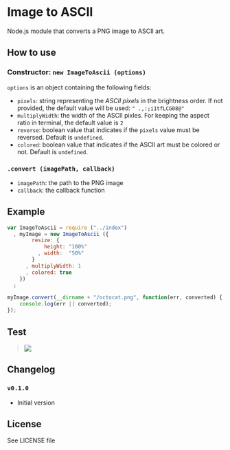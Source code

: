 Image to ASCII
==============

Node.js module that converts a PNG image to ASCII art.

## How to use

### Constructor: `new ImageToAscii (options)`
`options` is an object containing the following fields:
 - `pixels`: string representing the *ASCII pixels* in the brightness order. If not provided, the default value will be used: `" .,:;i1tfLCG08@"`
 - `multiplyWidth`: the width of the ASCII pixles. For keeping the aspect ratio in terminal, the default value is `2`
 - `reverse`: boolean value that indicates if the `pixels` value must be reversed. Default is `undefined`.
 - `colored`: boolean value that indicates if the ASCII art must be colored or not. Default is `undefined`.

### `.convert (imagePath, callback)`
 - `imagePath`: the path to the PNG image
 - `callback`: the callback function

## Example

```js
var ImageToAscii = require ("../index")
  , myImage = new ImageToAscii ({
        resize: {
            height: "100%"
          , width:  "50%"
        }
      , multiplyWidth: 1
      , colored: true
    })
  ;

myImage.convert(__dirname + "/octocat.png", function(err, converted) {
    console.log(err || converted);
});
```

## Test

> [![](http://i.imgur.com/piG4iMu.png)](https://asciinema.org/a/8881)


## Changelog

### `v0.1.0`
 - Initial version

## License
See LICENSE file
